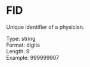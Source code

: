 # FID

Unique identifier of a physician.

Type: string \
Format: digits \
Length: 9 \
Example: 999999907
